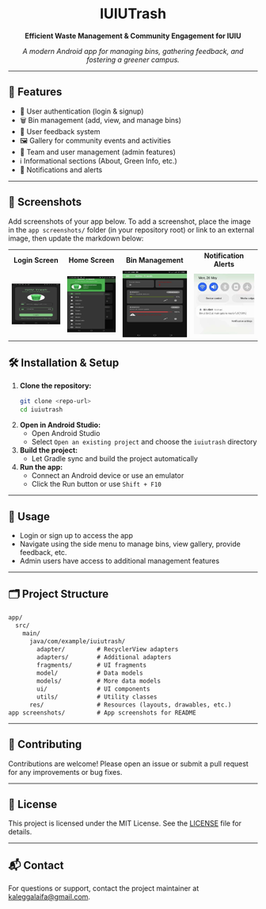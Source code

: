 
<h1 align="center">IUIUTrash</h1>
<p align="center"><b>Efficient Waste Management & Community Engagement for IUIU</b></p>
<p align="center">
  <i>A modern Android app for managing bins, gathering feedback, and fostering a greener campus.</i>
</p>

---

## 🚀 Features

- 🔐 User authentication (login & signup)
- 🗑️ Bin management (add, view, and manage bins)
- 💬 User feedback system
- 🖼️ Gallery for community events and activities
- 👥 Team and user management (admin features)
- ℹ️ Informational sections (About, Green Info, etc.)
- 🔔 Notifications and alerts

---

## 📸 Screenshots
Add screenshots of your app below. To add a screenshot, place the image in the `app screenshots/` folder (in your repository root) or link to an external image, then update the markdown below:

<table>
  <tr>
    <th>Login Screen</th>
    <th>Home Screen</th>
    <th>Bin Management</th>
    <th>Notification Alerts</th>
  </tr>
  <tr>
    <td align="center"><img src="app screenshots/login.jpg" width="250"/></td>
    <td align="center"><img src="app screenshots/drawer.jpg" width="250"/></td>
    <td align="center"><img src="app screenshots/bin_fill.jpg" width="250"/></td>
    <td align="center"><img src="app screenshots/notification.jpg" width="250"/></td>
  </tr>
</table>



## 🛠️ Installation & Setup

1. **Clone the repository:**
   ```bash
   git clone <repo-url>
   cd iuiutrash
   ```
2. **Open in Android Studio:**
   - Open Android Studio
   - Select `Open an existing project` and choose the `iuiutrash` directory
3. **Build the project:**
   - Let Gradle sync and build the project automatically
4. **Run the app:**
   - Connect an Android device or use an emulator
   - Click the Run button or use `Shift + F10`

---

## 📖 Usage
- Login or sign up to access the app
- Navigate using the side menu to manage bins, view gallery, provide feedback, etc.
- Admin users have access to additional management features

---

## 🗂️ Project Structure
```
app/
  src/
    main/
      java/com/example/iuiutrash/
        adapter/         # RecyclerView adapters
        adapters/        # Additional adapters
        fragments/       # UI fragments
        model/           # Data models
        models/          # More data models
        ui/              # UI components
        utils/           # Utility classes
      res/               # Resources (layouts, drawables, etc.)
app screenshots/         # App screenshots for README
```

---

## 🤝 Contributing
Contributions are welcome! Please open an issue or submit a pull request for any improvements or bug fixes.

---

## 📄 License
This project is licensed under the MIT License. See the [LICENSE](LICENSE) file for details.

---

## 📬 Contact
For questions or support, contact the project maintainer at [kaleggalaifa@gmail.com](mailto:kaleggalaifa@gmail.com). 
